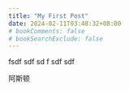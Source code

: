 ```yaml
---
title: "My First Post"
date: 2024-02-11T03:48:32+08:00
# bookComments: false
# bookSearchExclude: false
---
```

fsdf
sdf
sd
f
sdf
sdf

阿斯顿
